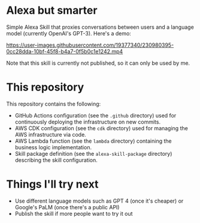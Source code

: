 # Alexa but smarter

Simple Alexa Skill that proxies conversations between users and a language model (currently OpenAI's GPT-3). Here's a demo:

https://user-images.githubusercontent.com/19377340/230980395-0cc28dda-10bf-45f8-b4a7-0f5b0c1e1242.mp4

Note that this skill is currently not published, so it can only be used by me.

# This repository

This repository contains the following:

- GitHub Actions configuration (see the `.github` directory) used for continuously deploying the infrastructure on new commits.
- AWS CDK configuration (see the `cdk` directory) used for managing the AWS infrastructure via code.
- AWS Lambda function (see the `lambda` directory) containing the business logic implementation.
- Skill package definition (see the `alexa-skill-package` directory) describing the skill configuration.

# Things I'll try next

- Use different language models such as GPT 4 (once it's cheaper) or Google's PaLM (once there's a public API)
- Publish the skill if more people want to try it out
